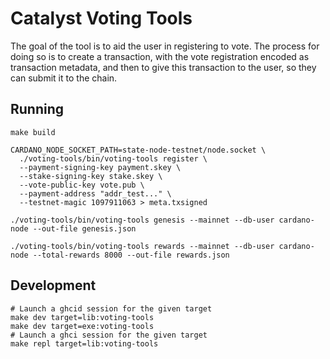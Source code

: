 # Catalyst Voting Tools

The goal of the tool is to aid the user in registering to vote. The
process for doing so is to create a transaction, with the vote
registration encoded as transaction metadata, and then to give this
transaction to the user, so they can submit it to the chain.

## Running

```
make build

CARDANO_NODE_SOCKET_PATH=state-node-testnet/node.socket \
  ./voting-tools/bin/voting-tools register \
  --payment-signing-key payment.skey \
  --stake-signing-key stake.skey \
  --vote-public-key vote.pub \
  --payment-address "addr_test..." \
  --testnet-magic 1097911063 > meta.txsigned
  
./voting-tools/bin/voting-tools genesis --mainnet --db-user cardano-node --out-file genesis.json

./voting-tools/bin/voting-tools rewards --mainnet --db-user cardano-node --total-rewards 8000 --out-file rewards.json

```

## Development

```
# Launch a ghcid session for the given target
make dev target=lib:voting-tools
make dev target=exe:voting-tools
# Launch a ghci session for the given target
make repl target=lib:voting-tools
```
